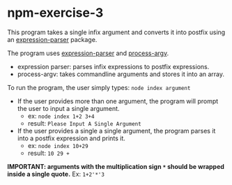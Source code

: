 # npm-exercise-3

This program takes a single infix argument and converts it into postfix using an [expression-parser](https://www.npmjs.com/package/@estilles/expression-parser) package.


The program uses [expression-parser](https://www.npmjs.com/package/@estilles/expression-parser) and [process-argv](https://nodejs.org/docs/latest/api/process.html#processargv).
- expression parser: parses infix expressions to postfix expressions.
- process-argv: takes commandline arguments and stores it into an array.


To run the program, the user simply types: `node index argument`
- If the user provides more than one argument, the program will prompt the user to input a single argument.
    - ex: `node index 1+2 3+4 `
    - result: `Please Input A Single Argument`
- If the user provides a single a single argument, the program parses it into a postfix expression and prints it.
    - ex: `node index 10+29`
    - result: `10 29 +`

__IMPORTANT: arguments with the multiplication sign `*` should be wrapped inside a single quote.__
Ex: `1+2'*'3`